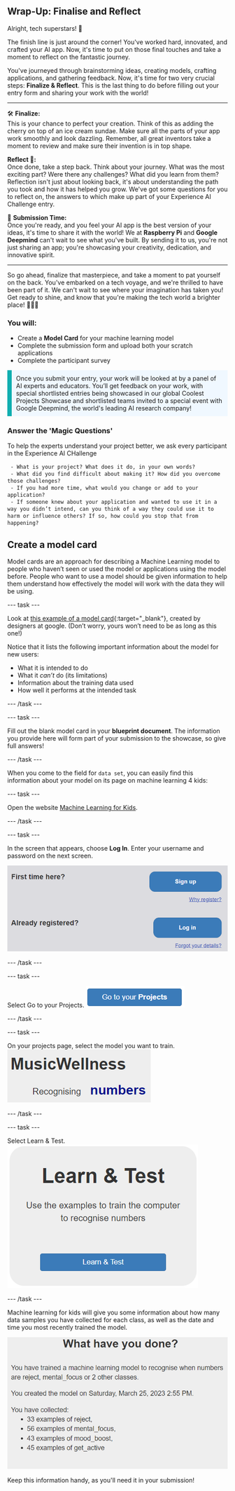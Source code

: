 ## Wrap-Up: Finalise and Reflect

Alright, tech superstars! 🌟

The finish line is just around the corner! You've worked hard, innovated, and crafted your AI app. Now, it's time to put on those final touches and take a moment to reflect on the fantastic journey.

You've journeyed through brainstorming ideas, creating models, crafting applications, and gathering feedback. Now, it's time for two very crucial steps: **Finalize & Reflect**. This is the last thing to do before filling out your entry form and sharing your work with the world!

---

🛠️ **Finalize:**  
This is your chance to perfect your creation. Think of this as adding the cherry on top of an ice cream sundae. Make sure all the parts of your app work smoothly and look dazzling. Remember, all great inventors take a moment to review and make sure their invention is in top shape.

**Reflect 🤔:**  
Once done, take a step back. Think about your journey. What was the most exciting part? Were there any challenges? What did you learn from them? Reflection isn't just about looking back, it's about understanding the path you took and how it has helped you grow. We've got some questions for you to reflect on, the answers to which make up part of your Experience AI Challenge entry.

🚀 **Submission Time:**  
Once you're ready, and you feel your AI app is the best version of your ideas, it's time to share it with the world! We at **Raspberry Pi** and **Google Deepmind** can't wait to see what you've built. By sending it to us, you're not just sharing an app; you're showcasing your creativity, dedication, and innovative spirit.

---

So go ahead, finalize that masterpiece, and take a moment to pat yourself on the back. You've embarked on a tech voyage, and we're thrilled to have been part of it. We can't wait to see where your imagination has taken you! Get ready to shine, and know that you're making the tech world a brighter place! 🚀🎉🥳

### You will:
+ Create a **Model Card** for your machine learning model
+ Complete the submission form and upload both your scratch applications
+ Complete the participant survey

<p style='border-left: solid; border-width:10px; border-color: #0faeb0; background-color: aliceblue; padding: 10px;'>
Once you submit your entry, your work will be looked at by a panel of AI experts and educators. You’ll get feedback on your work, with special shortlisted entries being showcased in our global Coolest Projects Showcase and shortlisted teams invited to a special event with Google Deepmind, the world's leading AI research company!
</p>

### Answer the 'Magic Questions'

To help the experts understand your project better, we ask every participant in the Experience AI CHallenge

     - What is your project? What does it do, in your own words? 
     - What did you find difficult about making it? How did you overcome those challenges?
     - If you had more time, what would you change or add to your application?
     - If someone knew about your application and wanted to use it in a way you didn’t intend, can you think of a way they could use it to harm or influence others? If so, how could you stop that from happening?

## Create a model card

Model cards are an approach for describing a Machine Learning model to people who haven’t seen or used the model or applications using the model before. People who want to use a model should be given information to help them understand how effectively the model will work with the data they will be using.

--- task ---

Look at [this example of a model card](https://modelcards.withgoogle.com/face-detection){:target="_blank"}, created by designers at google. (Don’t worry, yours won’t need to be as long as this one!)

Notice that it lists the following important information about the model for new users: 
+ What it is intended to do 
+ What it *can’t* do (its limitations)
+ Information about the training data used
+ How well it performs at the intended task

--- /task ---

--- task ---

Fill out the blank model card in your **blueprint document**. The information you provide here will form part of your submission to the showcase, so give full answers!

--- /task ---

When you come to the field for `data set`, you can easily find this information about your model on its page on machine learning 4 kids:


--- task ---

Open the website [Machine Learning for Kids](https://machinelearningforkids.co.uk/#!/login).

--- /task ---

--- task ---

In the screen that appears, choose **Log In**. Enter your username and password on the next screen.

![A picture of the blue log in button](images/singup_login.png)

--- /task ---

--- task ---

Select Go to your Projects.
![Image of the blue go to your projects button on machine learning for kids](images/go2projects.png)

--- /task ---

--- task ---

On your projects page, select the model you want to train.
![](images/model_name.png)

--- /task ---

--- task ---

Select Learn & Test.
![](images/learn_test.png)

--- /task ---

 Machine learning for kids will give you some information about how many data samples you have collected for each class, as well as the date and time you most recently trained the model.

![](images/trained_model.png)

Keep this information handy, as you'll need it in your submission!


